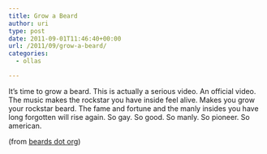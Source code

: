 ```yaml
---
title: Grow a Beard
author: uri
type: post
date: 2011-09-01T11:46:40+00:00
url: /2011/09/grow-a-beard/
categories:
  - ollas

---
```

It&#8217;s time to grow a beard. This is actually a serious video. An official video. The music makes the rockstar you have inside feel alive. Makes you grow your rockstar beard. The fame and fortune and the manly insides you have long forgotten will rise again. So gay. So good. So manly. So pioneer. So american.



(from [beards dot org][1])

 [1]: https://www.beards.org/
